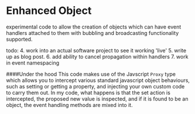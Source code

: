 # Enhanced Object
experimental code to allow the creation of objects which can have event handlers attached to them with bubbling and broadcasting functionality supported.


 todo:
   4. work into an actual software project to see it working 'live'
   5. write up as blog post.
   6. add ability to cancel propagation within handlers
   7. work in event namespacing

####Under the hood
This code makes use of the Javscript `Proxy` type which allows you to intercept various standard
javascript object behaviours, such as setting or getting a property, and injecting your own custom code to carry them out.
In my code, what happens is that the set action is intercepted, the proposed new value is inspected, and if it is found to be an object, the event handling methods are mixed
into it.



